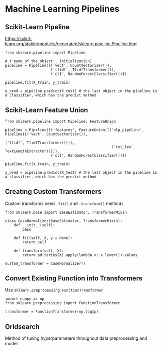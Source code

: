 # Machine Learning Pipelines

## Scikit-Learn Pipeline

https://scikit-learn.org/stable/modules/generated/sklearn.pipeline.Pipeline.html

```python3
from sklearn.pipeline import Pipeline

# ('name_of_the_object', initialization)
pipeline = Pipeline([('vect', CountVectorizer()),
                     ('tfidf', TfidfTransformer()),
                     ('clf', RandomForestClassifier())])
                     
pipeline.fit(X_train, y_train)

y_pred = pipeline.predict(X_test) # the last object in the pipeline is a classifier, which has the predict method

```

## Scikit-Learn Feature Union

```python3
from sklearn.pipeline import Pipeline, FeatureUnion

pipeline = Pipeline([('features', FeatureUnion([('nlp_pipeline', Pipeline([('vect', CountVectorizer()),
                                                                           ('tfidf', TfidfTransformer())]),
                                                 ('txt_len', TextLengthExtractor())]),
                     ('clf', RandomForestClassifier())])
                     
pipeline.fit(X_train, y_train)

y_pred = pipeline.predict(X_test) # the last object in the pipeline is a classifier, which has the predict method

```

## Creating Custom Transformers

Custom transforms need `.fit()` and `.transform()` methods

```python3
from sklearn.base import BaseEstimator, TransformerMixin

class CaseNormalizer(BaseEstimator, TransformerMixin):
    def __init__(self):
        pass
    
    def fit(self, X, y = None):
        return self
    
    def transform(self, X):
        return pd.Series(X).apply(lambda x: x.lower()).values
        
custom_transformer = CaseNormalizer()
```

## Convert Existing Function into Transformers

Use `sklearn.preprocessing.FunctionTransformer`

```python3
import numpy as np
from sklearn.preprocessing inport FunctionTransformer

transformer = FunctionTransformer(np.log1p)
```


## Gridsearch

Method of tuning hyperparameters throughout data preprocessing and model

```python3

```
